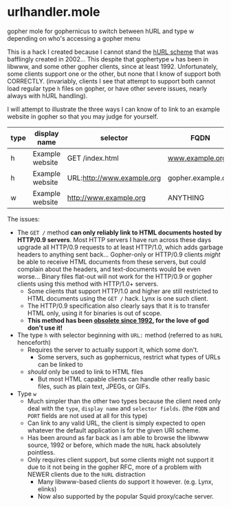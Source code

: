 # urlhandler.mole
gopher mole for gophernicus to switch between hURL and type w depending on who's accessing a gopher menu

This is a hack I created because I cannot stand the [hURL scheme](http://gopher.quux.org:70/Archives/Mailing%20Lists/gopher/gopher.2002-02%7C/MBOX-MESSAGE/34) that was bafflingly created in 2002... This despite that gophertype `w` has been in libwww, and some other gopher clients, since at least 1992.
Unfortunately, some clients support one or the other, but none that I know of support both CORRECTLY. (invariably, clients I see that attempt to support both cannot load regular type `h` files on gopher, or have other severe issues, nearly always with hURL handling).

I will attempt to illustrate the three ways I can know of to link to an example website in gopher so that you may judge for yourself.

|type|display name   |selector                  |FQDN              |TCP port|
|----|---------------|--------------------------|------------------|--------|
|h   |Example website|GET /index.html           |www.example.org   |80      |
|h   |Example website|URL:http://www.example.org|gopher.example.org|70      |
|w   |Example website|http://www.example.org    |ANYTHING          |1       |

The issues:
* The `GET /` method **can only reliably link to HTML documents hosted by HTTP/0.9 servers**. Most HTTP servers I have run across these days upgrade all HTTP/0.9 requests to at least HTTP/1.0, which adds garbage headers to anything sent back... Gopher-only or HTTP/0.9 clients *might* be able to receive HTML documents from these servers, but could complain about the headers, and text-documents would be even worse... Binary files flat-out will not work for the HTTP/0.9 or gopher clients using this method with HTTP/1.0+ servers.
  * Some clients that support HTTP/1.0 and higher are still restricted to HTML documents using the `GET /` hack. Lynx is one such client.
  * The HTTP/0.9 specification also clearly says that it is to transfer HTML only, using it for binaries is out of scope.
  * **This method has been [obsolete since 1992](https://math.albany.edu/g/Adm/goph-www.html#1.2), for the love of god don't use it!**
* The type `h` with selector beginning with `URL:` method (referred to as `hURL` henceforth)
  * Requires the server to actually support it, which some don't.
    * Some servers, such as gophernicus, restrict what types of URLs can be linked to
  * _should_ only be used to link to HTML files
    * But most HTML capable clients can handle other really basic files, such as plain text, JPEGs, or GIFs.
* Type `w`
  * Much simpler than the other two types because the client need only deal with the `type`, `display name` and `selector fields`. (the `FQDN` and `PORT` fields are not used at all for this type)
  * Can link to any valid URL, the client is simply expected to open whatever the default application is for the given URI scheme.
  * Has been around as far back as I am able to browse the libwww source, 1992 or before, which made the `hURL` hack absolutely pointless.
  * Only requires client support, but some clients might not support it due to it not being in the gopher RFC, more of a problem with NEWER clients due to the `hURL` distraction
    * Many libwww-based clients do support it however. (e.g. Lynx, elinks)
    * Now also supported by the popular Squid proxy/cache server.
